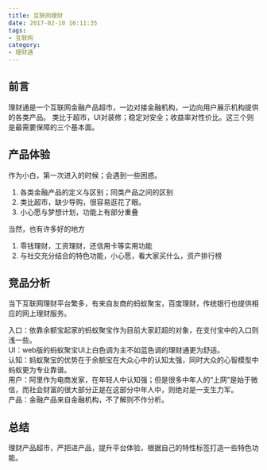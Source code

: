 ```yaml
---
title: 互联网理财
date: 2017-02-10 16:11:35
tags: 
- 互联网
category:
- 理财通
---
```

## 前言
理财通是一个互联网金融产品超市，一边对接金融机构，一边向用户展示机构提供的各类产品。
类比于超市，UI对装修；稳定对安全；收益率对性价比。这三个则是最需要保障的三个基本面。

## 产品体验 
作为小白，第一次进入的时候；会遇到一些困惑。
1. 各类金融产品的定义与区别；同类产品之间的区别
2. 类比超市，缺少导购，很容易逛花了眼。
3. 小心愿与梦想计划，功能上有部分重叠

当然，也有许多好的地方
1. 零钱理财，工资理财，还信用卡等实用功能
2. 与社交充分结合的特色功能，小心愿，看大家买什么，资产排行榜

## 竞品分析
当下互联网理财平台繁多，有来自友商的蚂蚁聚宝，百度理财，传统银行也提供相应的网上理财服务。

入口：依靠余额宝起家的蚂蚁聚宝作为目前大家赶超的对象，在支付宝中的入口则浅一些。  
UI：web版的蚂蚁聚宝UI上白色调为主不如蓝色调的理财通更为舒适。  
认知：蚂蚁聚宝的优势在于余额宝在大众心中的认知太强，同时大众的心智模型中蚂蚁更为专业靠谱。  
用户：阿里作为电商发家，在年轻人中认知强；但是很多中年人的“上网”是始于微信，而社会财富的很大部分正是在这部分中年人中，则绝对是一支生力军。  
产品：金融产品来自金融机构，不了解则不作分析。  

## 总结
理财产品超市，严把进产品，提升平台体验，根据自己的特性标签打造一些特色功能。
<!-- more -->